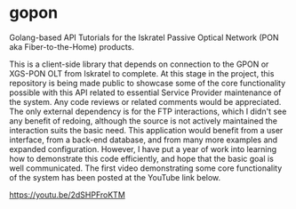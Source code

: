 # gopon
Golang-based API Tutorials for the Iskratel Passive Optical Network (PON aka Fiber-to-the-Home) products.

This is a client-side library that depends on connection to the GPON or XGS-PON OLT from Iskratel to complete. At this stage in the project, this repository is being made public to showcase some of the core functionality possible with this API related to essential Service Provider maintenance of the system. Any code reviews or related comments would be appreciated. The only external dependency is for the FTP interactions, which I didn't see any benefit of redoing, although the source is not actively maintained the interaction suits the basic need. This application would benefit from a user interface, from a back-end database, and from many more examples and expanded configuration. However, I have put a year of work into learning how to demonstrate this code efficiently, and hope that the basic goal is well communicated. The first video demonstrating some core functionality of the system has been posted at the YouTube link below.

https://youtu.be/2dSHPFroKTM
